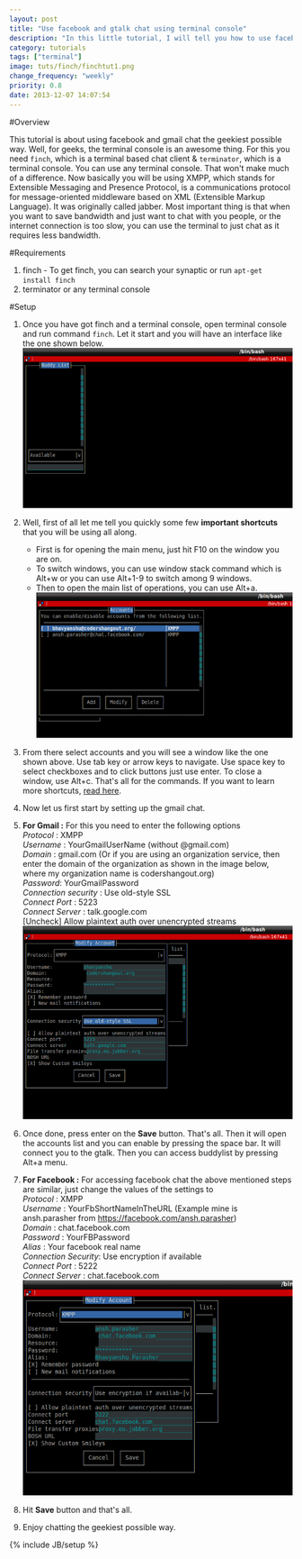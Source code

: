 ```yaml
---
layout: post
title: "Use facebook and gtalk chat using terminal console"
description: "In this little tutorial, I will tell you how to use facebook and gtalk chat in the terminal console"
category: tutorials 
tags: ["terminal"]
image: tuts/finch/finchtut1.png
change_frequency: "weekly"
priority: 0.8
date: 2013-12-07 14:07:54
---
```


#Overview

This tutorial is about using facebook and gmail chat the geekiest possible way. Well, for geeks, the terminal console is an awesome thing. For this you need `finch`, which is a terminal based chat client & `terminator`, which is a terminal console. You can use any terminal console. That won't make much of a difference. Now basically you will be using XMPP, which stands for Extensible Messaging and Presence Protocol, is a communications protocol for message-oriented middleware based on XML (Extensible Markup Language). It was originally called jabber.
Most important thing is that when you want to save bandwidth and just want to chat with you people, or the internet connection is too slow, you can use the terminal to just chat as it requires less bandwidth.

#Requirements
1. finch - To get finch, you can search your synaptic or run `apt-get install finch`
2. terminator or any terminal console

#Setup

1. Once you have got finch and a terminal console, open terminal console and run command `finch`. Let it start and you will have an interface like the one shown below.
![Finch 1][1]

2. Well, first of all let me tell you quickly some few **important shortcuts** that you will be using all along. 
    * First is for opening the main menu, just hit F10 on the window you are on. 
    * To switch windows, you can use window stack command which is Alt+w or you can use Alt+1-9 to switch among 9 windows. 
    * Then to open the main list of operations, you can use Alt+a.
![Finch 2][2]

3. From there select accounts and you will see a window like the one shown above. Use tab key or arrow keys to navigate. Use space key to select checkboxes and to click buttons just use enter. To close a window, use Alt+c. That's all for the commands. If you want to learn more shortcuts, [read here](https://developer.pidgin.im/wiki/Using%20Finch#Gettingaround).
4. Now let us first start by setting up the gmail chat. 

5. **For Gmail :** For this you need to enter the following options         
    *Protocol* : XMPP     
    *Username* : YourGmailUserName (without @gmail.com)   
    *Domain* : gmail.com (Or if you are using an organization service, then enter the domain of the organization as shown in the image below, where my organization name is codershangout.org)  
    *Password*: YourGmailPassword         
    *Connection security* : Use old-style SSL       
    *Connect Port* : 5223     
    *Connect Server* : talk.google.com    
    [Uncheck]  Allow plaintext auth over unencrypted streams    
![Finch 3][3]

6. Once done, press enter on the **Save** button. That's all. Then it will open the accounts list and you can enable by pressing the space bar. It will connect you to the gtalk. Then you can access buddylist by pressing Alt+a menu.
7. **For Facebook :** For accessing facebook chat the above mentioned steps are similar, just change the values of the settings to       
    *Protocol* : XMPP     
    *Username* : YourFbShortNameInTheURL (Example mine is ansh.parasher from https://facebook.com/ansh.parasher)         
    *Domain* : chat.facebook.com          
    *Password* : YourFBPassword           
    *Alias* : Your facebook real name         
    *Connection Security*: Use encryption if available        
    *Connect Port* : 5222         
    *Connect Server* : chat.facebook.com          
![Finch 4][4]

8. Hit **Save** button and that's all. 
9. Enjoy chatting the geekiest possible way. 
 

{% include JB/setup %}

[1]: /assets/imags/tuts/finch/finch0.png
[2]: /assets/imags/tuts/finch/finchtut1.png
[3]: /assets/imags/tuts/finch/finch2.png
[4]: /assets/imags/tuts/finch/finch4.png
